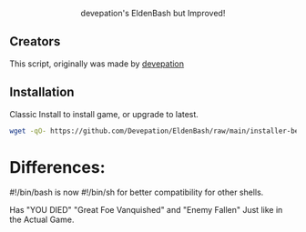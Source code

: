 <p align="center">
    devepation's EldenBash but Improved!
</p>

## Creators
This script, originally was made by [devepation](https://github.com/devepation/EldenBash)

## Installation
Classic Install to install game, or upgrade to latest.
```bash
wget -qO- https://github.com/Devepation/EldenBash/raw/main/installer-beta-2 | sh
```

# Differences:
#!/bin/bash is now #!/bin/sh for better compatibility for other shells.

Has "YOU DIED" "Great Foe Vanquished" and "Enemy Fallen" Just like in the Actual Game.
